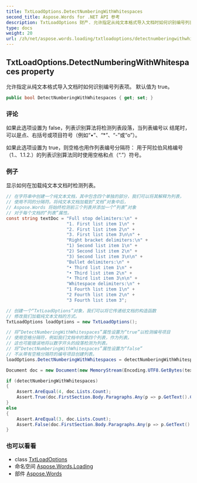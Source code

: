 ```yaml
---
title: TxtLoadOptions.DetectNumberingWithWhitespaces
second_title: Aspose.Words for .NET API 参考
description: TxtLoadOptions 财产. 允许指定从纯文本格式导入文档时如何识别编号列表项 默认值为 true
type: docs
weight: 20
url: /zh/net/aspose.words.loading/txtloadoptions/detectnumberingwithwhitespaces/
---
```

## TxtLoadOptions.DetectNumberingWithWhitespaces property

允许指定从纯文本格式导入文档时如何识别编号列表项。 默认值为 true。

```csharp
public bool DetectNumberingWithWhitespaces { get; set; }
```

### 评论

如果此选项设置为 false，列表识别算法将检测列表段落，当列表编号以 结尾时，可以是点、右括号或项目符号（例如“•”、“*”、“-”或“o”）。

如果此选项设置为 true，则空格也用作列表编号分隔符： 用于阿拉伯风格编号（1.、1.1.2.）的列表识别算法同时使用空格和点（“.”）符号。

### 例子

显示如何在加载纯文本文档时检测列表。

```csharp
// 在字符串中创建一个纯文本文档，其中包含四个单独的部分，我们可以将其解释为列表，
// 使用不同的分隔符。将纯文本文档加载到“文档”对象中后，
// Aspose.Words 将始终检测前三个列表并添加一个“列表”对象
// 对于每个文档的“列表”属性。
const string textDoc = "Full stop delimiters:\n" +
                       "1. First list item 1\n" +
                       "2. First list item 2\n" +
                       "3. First list item 3\n\n" +
                       "Right bracket delimiters:\n" +
                       "1) Second list item 1\n" +
                       "2) Second list item 2\n" +
                       "3) Second list item 3\n\n" +
                       "Bullet delimiters:\n" +
                       "• Third list item 1\n" +
                       "• Third list item 2\n" +
                       "• Third list item 3\n\n" +
                       "Whitespace delimiters:\n" +
                       "1 Fourth list item 1\n" +
                       "2 Fourth list item 2\n" +
                       "3 Fourth list item 3";

// 创建一个“TxtLoadOptions”对象，我们可以将它传递给文档的构造函数
// 修改我们加载纯文本文档的方式。
TxtLoadOptions loadOptions = new TxtLoadOptions();

// 将“DetectNumberingWithWhitespaces”属性设置为“true”以检测编号项目
// 使用空格分隔符，例如我们文档中的第四个列表，作为列表。
// 这也可能错误地将以数字开头的段落检测为列表。
// 将“DetectNumberingWithWhitespaces”属性设置为“false”
// 不从带有空格分隔符的编号项目创建列表。
loadOptions.DetectNumberingWithWhitespaces = detectNumberingWithWhitespaces;

Document doc = new Document(new MemoryStream(Encoding.UTF8.GetBytes(textDoc)), loadOptions);

if (detectNumberingWithWhitespaces)
{
    Assert.AreEqual(4, doc.Lists.Count);
    Assert.True(doc.FirstSection.Body.Paragraphs.Any(p => p.GetText().Contains("Fourth list") && ((Paragraph)p).IsListItem));
}
else
{
    Assert.AreEqual(3, doc.Lists.Count);
    Assert.False(doc.FirstSection.Body.Paragraphs.Any(p => p.GetText().Contains("Fourth list") && ((Paragraph)p).IsListItem));
}
```

### 也可以看看

* class [TxtLoadOptions](../)
* 命名空间 [Aspose.Words.Loading](../../txtloadoptions/)
* 部件 [Aspose.Words](../../../)


